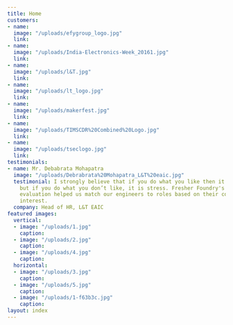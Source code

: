 ```yaml
---
title: Home
customers:
- name: 
  image: "/uploads/efygroup_logo.jpg"
  link: 
- name: 
  image: "/uploads/India-Electronics-Week_20161.jpg"
  link: 
- name: 
  image: "/uploads/l&T.jpg"
  link: 
- name: 
  image: "/uploads/lt_logo.jpg"
  link: 
- name: 
  image: "/uploads/makerfest.jpg"
  link: 
- name: 
  image: "/uploads/TIMSCDR%20Combined%20Logo.jpg"
  link: 
- name: 
  image: "/uploads/tseclogo.jpg"
  link: 
testimonials:
- name: Mr. Debabrata Mohapatra
  image: "/uploads/Debrabrata%20Mohapatra_L&T%20eaic.jpg"
  testimonial: I strongly believe that if you do what you like then it is passion
    but if you do what you don’t like, it is stress. Fresher Foundry's experiential
    evaluation helped us match our engineers to roles based on their competency and
    interest.
  company: Head of HR, L&T EAIC
featured images:
  vertical:
  - image: "/uploads/1.jpg"
    caption: 
  - image: "/uploads/2.jpg"
    caption: 
  - image: "/uploads/4.jpg"
    caption: 
  horizontal:
  - image: "/uploads/3.jpg"
    caption: 
  - image: "/uploads/5.jpg"
    caption: 
  - image: "/uploads/1-f63b3c.jpg"
    caption: 
layout: index
---
```


